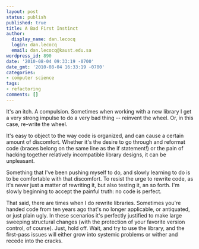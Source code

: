 ```yaml
---
layout: post
status: publish
published: true
title: A Bad First Instinct
author:
  display_name: dan.lecocq
  login: dan.lecocq
  email: dan.lecocq@kaust.edu.sa
wordpress_id: 890
date: '2010-08-04 09:33:19 -0700'
date_gmt: '2010-08-04 16:33:19 -0700'
categories:
- computer science
tags:
- refactoring
comments: []
---
```

It's an itch.  A compulsion.  Sometimes when working with a new library I get a very strong impulse to do a very bad thing -- reinvent the wheel.  Or, in this case, re-write the wheel.

It's easy to object to the way code is organized, and can cause a certain amount of discomfort.  Whether it's the desire to go through and reformat code (braces belong on the same line as the if statement!) or the pain of hacking together relatively incompatible library designs, it can be unpleasant.

Something that I've been pushing myself to do, and slowly learning to do is to be comfortable with that discomfort.  To resist the urge to rewrite code, as it's never just a matter of rewriting it, but also testing it, an so forth.  I'm slowly beginning to accept the painful truth: no code is perfect.

That said, there are times when I do rewrite libraries.  Sometimes you're handed code from ten years ago that's no longer applicable, or antiquated, or just plain ugly.  In these scenarios it's perfectly justified to make large sweeping structural changes (with the protection of your favorite version control, of course).  Just, hold off.  Wait, and try to use the library, and the first-pass issues will either grow into systemic problems or wither and recede into the cracks.
